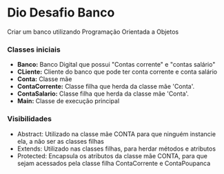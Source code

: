 # Dio Desafio Banco
 Criar um banco utilizando Programação Orientada a Objetos
 
### Classes iniciais
- **Banco:** Banco Digital que possui "Contas corrente" e "contas salário"
- **CLiente:** Cliente do banco que pode ter conta corrente e conta salário
- **Conta:** Classe mãe
- **ContaCorrente:** Classe filha que herda da classe mãe 'Conta'.
- **ContaSalario:** Classe filha que herda da classe mãe 'Conta'.
- **Main:** Classe de execução principal

### Visibilidades
- Abstract: Utilizado na classe mãe CONTA para que ninguém instancie ela, a não ser as classes filhas
- Extends: Utilizado nas classes filhas, para herdar métodos e atributos
- Protected: Encapsula os atributos da classe mãe CONTA, para que sejam acessados pela classe filha ContaCorrente e ContaPoupanca

